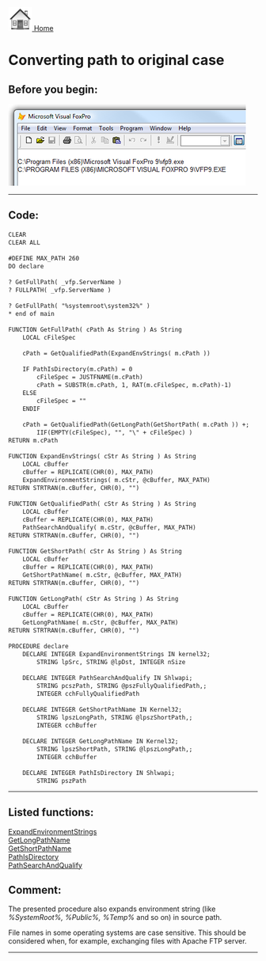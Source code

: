 [<img src="../images/home.png"> Home ](https://github.com/VFPX/Win32API)  

# Converting path to original case

## Before you begin:
![](../images/getfullpath.png)  

  
***  


## Code:
```foxpro  
CLEAR
CLEAR ALL

#DEFINE MAX_PATH 260
DO declare

? GetFullPath( _vfp.ServerName )
? FULLPATH( _vfp.ServerName )

? GetFullPath( "%systemroot\system32%" )
* end of main

FUNCTION GetFullPath( cPath As String ) As String
	LOCAL cFileSpec
	
	cPath = GetQualifiedPath(ExpandEnvStrings( m.cPath ))

	IF PathIsDirectory(m.cPath) = 0
		cFileSpec = JUSTFNAME(m.cPath)
		cPath = SUBSTR(m.cPath, 1, RAT(m.cFileSpec, m.cPath)-1)
	ELSE
		cFileSpec = ""
	ENDIF
	
	cPath = GetQualifiedPath(GetLongPath(GetShortPath( m.cPath )) +;
		IIF(EMPTY(cFileSpec), "", "\" + cFileSpec) )
RETURN m.cPath

FUNCTION ExpandEnvStrings( cStr As String ) As String
	LOCAL cBuffer
	cBuffer = REPLICATE(CHR(0), MAX_PATH)
	ExpandEnvironmentStrings( m.cStr, @cBuffer, MAX_PATH)
RETURN STRTRAN(m.cBuffer, CHR(0), "")

FUNCTION GetQualifiedPath( cStr As String ) As String
	LOCAL cBuffer
	cBuffer = REPLICATE(CHR(0), MAX_PATH)
	PathSearchAndQualify( m.cStr, @cBuffer, MAX_PATH)
RETURN STRTRAN(m.cBuffer, CHR(0), "")

FUNCTION GetShortPath( cStr As String ) As String
	LOCAL cBuffer
	cBuffer = REPLICATE(CHR(0), MAX_PATH)
	GetShortPathName( m.cStr, @cBuffer, MAX_PATH)
RETURN STRTRAN(m.cBuffer, CHR(0), "")

FUNCTION GetLongPath( cStr As String ) As String
	LOCAL cBuffer
	cBuffer = REPLICATE(CHR(0), MAX_PATH)
	GetLongPathName( m.cStr, @cBuffer, MAX_PATH)
RETURN STRTRAN(m.cBuffer, CHR(0), "")

PROCEDURE declare
	DECLARE INTEGER ExpandEnvironmentStrings IN kernel32;
		STRING lpSrc, STRING @lpDst, INTEGER nSize

	DECLARE INTEGER PathSearchAndQualify IN Shlwapi;
		STRING pcszPath, STRING @pszFullyQualifiedPath,;
		INTEGER cchFullyQualifiedPath

	DECLARE INTEGER GetShortPathName IN Kernel32;
		STRING lpszLongPath, STRING @lpszShortPath,;
		INTEGER cchBuffer

	DECLARE INTEGER GetLongPathName IN Kernel32;
		STRING lpszShortPath, STRING @lpszLongPath,;
		INTEGER cchBuffer

	DECLARE INTEGER PathIsDirectory IN Shlwapi;
		STRING pszPath  
```  
***  


## Listed functions:
[ExpandEnvironmentStrings](../libraries/kernel32/ExpandEnvironmentStrings.md)  
[GetLongPathName](../libraries/kernel32/GetLongPathName.md)  
[GetShortPathName](../libraries/kernel32/GetShortPathName.md)  
[PathIsDirectory](../libraries/shlwapi/PathIsDirectory.md)  
[PathSearchAndQualify](../libraries/shlwapi/PathSearchAndQualify.md)  

## Comment:
The presented procedure also expands environment string (like *%SystemRoot%, %Public%, %Temp%* and so on) in source path.  
  
File names in some operating systems are case sensitive. This should be considered when, for example, exchanging files with Apache FTP server.  
  
***  


